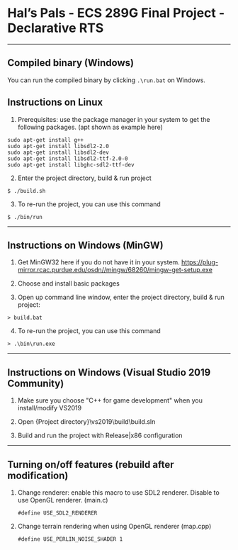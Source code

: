 # Hal’s Pals - ECS 289G Final Project - Declarative RTS

---

## Compiled binary (Windows)

You can run the compiled binary by clicking `.\run.bat` on Windows.

## Instructions on Linux

1. Prerequisites: use the package manager in your system to get the following packages. (apt shown as example here)

```
sudo apt-get install g++
sudo apt-get install libsdl2-2.0
sudo apt-get install libsdl2-dev
sudo apt-get install libsdl2-ttf-2.0-0
sudo apt-get install libghc-sdl2-ttf-dev
```

2. Enter the project directory, build & run project
```
$ ./build.sh
```

3. To re-run the project, you can use this command
```
$ ./bin/run
```

---

## Instructions on Windows (MinGW) 

1. Get MinGW32 here if you do not have it in your system. 
https://plug-mirror.rcac.purdue.edu/osdn//mingw/68260/mingw-get-setup.exe

2. Choose and install basic packages

3. Open up command line window, enter the project directory, build & run project:
```
> build.bat
```

4. To re-run the project, you can use this command
```
> .\bin\run.exe
```

---

## Instructions on Windows (Visual Studio 2019 Community)

1. Make sure you choose "C++ for game development" when you install/modify VS2019

2. Open {Project directory}\vs2019\build\build.sln

3. Build and run the project with Release|x86 configuration

---

## Turning on/off features (rebuild after modification)

1. Change renderer: enable this macro to use SDL2 renderer. Disable to use OpenGL renderer. (main.c)

   ```
   #define USE_SDL2_RENDERER
   ```

2. Change terrain rendering when using OpenGL renderer (map.cpp)

   ```
   #define USE_PERLIN_NOISE_SHADER 1
   ```
